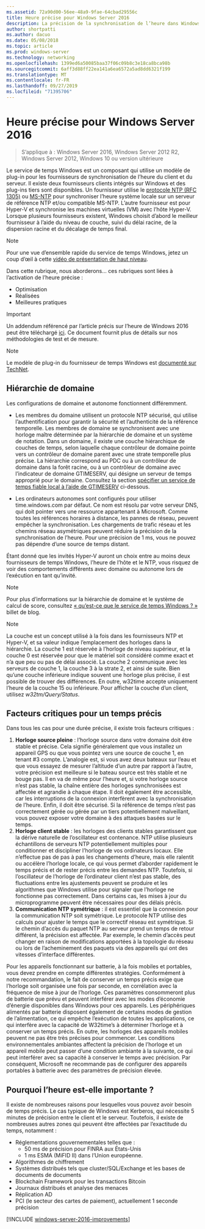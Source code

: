```yaml
---
ms.assetid: 72a90d00-56ee-48a9-9fae-64cbad29556c
title: Heure précise pour Windows Server 2016
description: La précision de la synchronisation de l’heure dans Windows Server 2016 a été considérablement améliorée, tout en conservant une compatibilité NTP complète avec les anciennes versions de Windows.
author: shortpatti
ms.author: dacuo
ms.date: 05/08/2018
ms.topic: article
ms.prod: windows-server
ms.technology: networking
ms.openlocfilehash: 1399ed6a50085baa37f06c09b8c3e18ca8bca98b
ms.sourcegitcommit: 6aff3d88ff22ea141a6ea6572a5ad8dd6321f199
ms.translationtype: MT
ms.contentlocale: fr-FR
ms.lasthandoff: 09/27/2019
ms.locfileid: "71395706"
---
```

# <a name="accurate-time-for-windows-server-2016"></a>Heure précise pour Windows Server 2016

>S’applique à : Windows Server 2016, Windows Server 2012 R2, Windows Server 2012, Windows 10 ou version ultérieure

Le service de temps Windows est un composant qui utilise un modèle de plug-in pour les fournisseurs de synchronisation de l’heure du client et du serveur.  Il existe deux fournisseurs clients intégrés sur Windows et des plug-ins tiers sont disponibles. Un fournisseur utilise le [protocole NTP (RFC 1305)](https://tools.ietf.org/html/rfc1305) ou [MS-NTP](https://msdn.microsoft.com/library/cc246877.aspx) pour synchroniser l’heure système locale sur un serveur de référence NTP et/ou compatible MS-NTP. L’autre fournisseur est pour Hyper-V et synchronise les machines virtuelles (VM) avec l’hôte Hyper-V.  Lorsque plusieurs fournisseurs existent, Windows choisit d’abord le meilleur fournisseur à l’aide du niveau de couche, suivi du délai racine, de la dispersion racine et du décalage de temps final.

> [!NOTE]
> Pour une vue d’ensemble rapide du service de temps Windows, jetez un coup d’œil à cette [vidéo de présentation de haut niveau](https://aka.ms/WS2016TimeVideo).

Dans cette rubrique, nous aborderons... ces rubriques sont liées à l’activation de l’heure précise : 

- Optimisation
- Réalisées
- Meilleures pratiques

> [!IMPORTANT]
> Un addendum référencé par l’article précis sur l’heure de Windows 2016 peut être téléchargé [ici](https://windocs.blob.core.windows.net/windocs/WindowsTimeSyncAccuracy_Addendum.pdf).  Ce document fournit plus de détails sur nos méthodologies de test et de mesure.

> [!NOTE] 
> Le modèle de plug-in du fournisseur de temps Windows est [documenté sur TechNet](https://msdn.microsoft.com/library/windows/desktop/ms725475%28v=vs.85%29.aspx).

## <a name="domain-hierarchy"></a>Hiérarchie de domaine
Les configurations de domaine et autonome fonctionnent différemment.

- Les membres du domaine utilisent un protocole NTP sécurisé, qui utilise l’authentification pour garantir la sécurité et l’authenticité de la référence temporelle.  Les membres de domaine se synchronisent avec une horloge maître déterminée par la hiérarchie de domaine et un système de notation.  Dans un domaine, il existe une couche hiérarchique de couches de temps, selon laquelle chaque contrôleur de domaine pointe vers un contrôleur de domaine parent avec une strate temporelle plus précise.  La hiérarchie correspond au PDC ou à un contrôleur de domaine dans la forêt racine, ou à un contrôleur de domaine avec l’indicateur de domaine GTIMESERV, qui désigne un serveur de temps approprié pour le domaine.  Consultez la section [spécifier un service de temps fiable local à l’aide de GTIMESERV](#GTIMESERV) ci-dessous.

- Les ordinateurs autonomes sont configurés pour utiliser time.windows.com par défaut.  Ce nom est résolu par votre serveur DNS, qui doit pointer vers une ressource appartenant à Microsoft.  Comme toutes les références horaires à distance, les pannes de réseau, peuvent empêcher la synchronisation.  Les chargements de trafic réseau et les chemins réseau asymétriques peuvent réduire la précision de la synchronisation de l’heure.  Pour une précision de 1 ms, vous ne pouvez pas dépendre d’une source de temps distant.

Étant donné que les invités Hyper-V auront un choix entre au moins deux fournisseurs de temps Windows, l’heure de l’hôte et le NTP, vous risquez de voir des comportements différents avec domaine ou autonome lors de l’exécution en tant qu’invité.

> [!NOTE] 
> Pour plus d’informations sur la hiérarchie de domaine et le système de calcul de score, consultez [« qu’est-ce que le service de temps Windows ? »](https://blogs.msdn.microsoft.com/w32time/2007/07/07/what-is-windows-time-service/) billet de blog.

> [!NOTE]
> La couche est un concept utilisé à la fois dans les fournisseurs NTP et Hyper-V, et sa valeur indique l’emplacement des horloges dans la hiérarchie.  La couche 1 est réservée à l’horloge de niveau supérieur, et la couche 0 est réservée pour que le matériel soit considéré comme exact et n’a que peu ou pas de délai associé.  La couche 2 communique avec les serveurs de couche 1, la couche 3 à la strate 2, et ainsi de suite.  Bien qu’une couche inférieure indique souvent une horloge plus précise, il est possible de trouver des différences.  En outre, w32time accepte uniquement l’heure de la couche 15 ou inférieure.  Pour afficher la couche d’un client, utilisez *w32tm/Query/Status*.

## <a name="critical-factors-for-accurate-time"></a>Facteurs critiques pour un temps précis
Dans tous les cas pour une durée précise, il existe trois facteurs critiques :

1. **Horloge source pleine** : l’horloge source dans votre domaine doit être stable et précise. Cela signifie généralement que vous installez un appareil GPS ou que vous pointez vers une source de couche 1, en tenant #3 compte. L’analogie est, si vous avez deux bateaux sur l’eau et que vous essayez de mesurer l’altitude d’un autre par rapport à l’autre, votre précision est meilleure si le bateau source est très stable et ne bouge pas. Il en va de même pour l’heure et, si votre horloge source n’est pas stable, la chaîne entière des horloges synchronisées est affectée et agrandie à chaque étape. Il doit également être accessible, car les interruptions de la connexion interfèrent avec la synchronisation de l’heure. Enfin, il doit être sécurisé. Si la référence de temps n’est pas correctement gérée ou gérée par un tiers potentiellement malveillant, vous pouvez exposer votre domaine à des attaques basées sur le temps.
2. **Horloge client stable** : les horloges des clients stables garantissent que la dérive naturelle de l’oscillateur est contenance.  NTP utilise plusieurs échantillons de serveurs NTP potentiellement multiples pour conditionner et discipliner l’horloge de vos ordinateurs locaux.  Elle n’effectue pas de pas à pas les changements d’heure, mais elle ralentit ou accélère l’horloge locale, ce qui vous permet d’aborder rapidement le temps précis et de rester précis entre les demandes NTP.  Toutefois, si l’oscillateur de l’horloge de l’ordinateur client n’est pas stable, des fluctuations entre les ajustements peuvent se produire et les algorithmes que Windows utilise pour signaler que l’horloge ne fonctionne pas correctement.  Dans certains cas, les mises à jour du microprogramme peuvent être nécessaires pour des délais précis.
3. **Communication NTP symétrique** : il est essentiel que la connexion pour la communication NTP soit symétrique.  Le protocole NTP utilise des calculs pour ajuster le temps que le correctif réseau est symétrique.  Si le chemin d’accès du paquet NTP au serveur prend un temps de retour différent, la précision est affectée.  Par exemple, le chemin d’accès peut changer en raison de modifications apportées à la topologie du réseau ou lors de l’acheminement des paquets via des appareils qui ont des vitesses d’interface différentes.

Pour les appareils fonctionnant sur batterie, à la fois mobiles et portables, vous devez prendre en compte différentes stratégies.  Conformément à notre recommandation, le fait de conserver un temps précis exige que l’horloge soit organisée une fois par seconde, en corrélation avec la fréquence de mise à jour de l’horloge. Ces paramètres consommeront plus de batterie que prévu et peuvent interférer avec les modes d’économie d’énergie disponibles dans Windows pour ces appareils. Les périphériques alimentés par batterie disposent également de certains modes de gestion de l’alimentation, ce qui empêche l’exécution de toutes les applications, ce qui interfère avec la capacité de W32time’s à déterminer l’horloge et à conserver un temps précis. En outre, les horloges des appareils mobiles peuvent ne pas être très précises pour commencer.  Les conditions environnementales ambiantes affectent la précision de l’horloge et un appareil mobile peut passer d’une condition ambiante à la suivante, ce qui peut interférer avec sa capacité à conserver le temps avec précision.  Par conséquent, Microsoft ne recommande pas de configurer des appareils portables à batterie avec des paramètres de précision élevée. 

## <a name="why-is-time-important"></a>Pourquoi l’heure est-elle importante ?  
Il existe de nombreuses raisons pour lesquelles vous pouvez avoir besoin de temps précis.  Le cas typique de Windows est Kerberos, qui nécessite 5 minutes de précision entre le client et le serveur.  Toutefois, il existe de nombreuses autres zones qui peuvent être affectées par l’exactitude du temps, notamment :


- Réglementations gouvernementales telles que :
    - 50 ms de précision pour FINRA aux États-Unis
    - 1 ms ESMA (MiFID II) dans l’Union européenne.
- Algorithmes de chiffrement
- Systèmes distribués tels que cluster/SQL/Exchange et les bases de documents de documents
- Blockchain Framework pour les transactions Bitcoin
- Journaux distribués et analyse des menaces 
- Réplication AD
- PCI (le secteur des cartes de paiement), actuellement 1 seconde précision



[!INCLUDE [windows-server-2016-improvements](windows-server-2016-improvements.md)]
